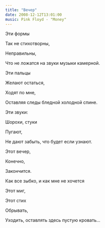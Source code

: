 ```yaml
---
title: "Вечер"
date: 2008-12-12T13:01:00
music: Pink Floyd - "Money"
---
```


Эти формы

Так не стихотворны,

Неправильны,

Что не ложатся на звуки музыки камерной.



Эти пальцы

Желают остаться,

Ходят по мне,

Оставляя следы бледной холодной спине.



Эти звуки:

Шорохи, стуки

Пугают,

Не дают забыть, что будет если узнают.



Этот вечер,

Конечно,

Закончится.

Как все зыбко, и как мне не хочется



Этот миг,

Этот стих

Обрывать,

Уходить, оставлять здесь пустую кровать...
